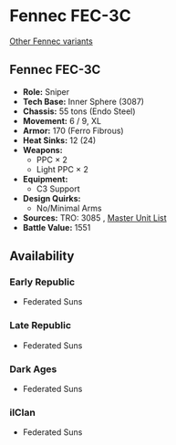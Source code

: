 # Fennec FEC-3C 

[Other Fennec variants](../fennec.md) 

## Fennec FEC-3C 

- **Role:** Sniper 
- **Tech Base:** Inner Sphere (3087) 
- **Chassis:** 55 tons (Endo Steel) 
- **Movement:** 6 / 9, XL 
- **Armor:** 170 (Ferro Fibrous) 
- **Heat Sinks:** 12 (24) 
- **Weapons:** 
  - PPC × 2 
  - Light PPC × 2 
- **Equipment:** 
  - C3 Support 
- **Design Quirks:** 
  - No/Minimal Arms 
- **Sources:** TRO: 3085 , [Master Unit List](http://masterunitlist.info/Unit/Details/1037) 
- **Battle Value:** 1551 

## Availability 

### Early Republic 

- Federated Suns 

### Late Republic 

- Federated Suns 

### Dark Ages 

- Federated Suns 

### ilClan 

- Federated Suns 

